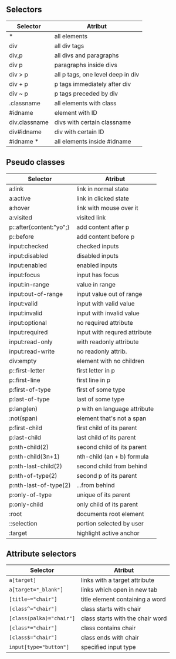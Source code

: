 ## Selectors
| Selector | Atribut |
|----------|---------|
|*         |all elements|
|div       |all div tags|
div,p      |all divs and paragraphs
div p      |paragraphs inside divs
div > p    |all p tags, one level deep in div
div + p    |p tags immediately after div
div ~ p    |p tags preceded by div
.classname |all elements with class
#idname    |element with ID
div.classname|divs with certain classname
div#idname |div with certain ID
#idname *  |all elements inside #idname

## Pseudo classes

| Selector            | Atribut
----------------------|---------------------
|a:link               |link in normal state|
a:active|link in clicked state
a:hover|link with mouse over it
a:visited|visited link
p::after{content:"yo";}|add content after p
p::before|add content before p
input:checked|checked inputs
input:disabled|disabled inputs
input:enabled|enabled inputs
input:focus|input has focus
input:in-range|value in range
input:out-of-range|input value out of range
input:valid |input with valid value
input:invalid |input with invalid value
input:optional   |no required attribute
input:required|  input with requred attribute
input:read-only |with readonly attribute
input:read-write |no readonly attrib.
div:empty |element with no children
p::first-letter |first letter in p
p::first-line |first line in p
p:first-of-type |first of some type
p:last-of-type |last of some type
p:lang(en) |p with en language attribute
:not(span) |element that's not a span
p:first-child |first child of its parent
p:last-child |last child of its parent
p:nth-child(2) |second child of its parent
p:nth-child(3n+1) |nth-child (an + b) formula
p:nth-last-child(2) |second child from behind
p:nth-of-type(2) |second p of its parent
p:nth-last-of-type(2) |...from behind
p:only-of-type |unique of its parent
p:only-child |only child of its parent
:root |documents root element
::selection|portion selected by user
:target|highlight active anchor

## Attribute selectors

| Selector            | Atribut
----------------------|---------------------
`a[target]` | links with a target attribute
`a[target="_blank"]`        |      links which open in new tab
`[title~="chair"]`|title element containing a word
`[class^="chair"]`|class starts with chair
`[class(palka)="chair"]`|class starts with the chair word
`[class*="chair"]`|class contains chair|
`[class$="chair"]`|class ends with chair|
`input[type="button"]`|specified input type|

